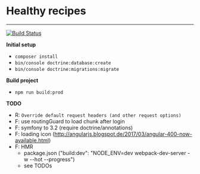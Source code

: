 # Healthy recipes
---
[![Build Status](https://travis-ci.com/PaulKujawa/vpit.svg?token=uX8iz9gHcJk5sGqwqgvR&branch=master)](https://travis-ci.com/PaulKujawa/vpit)

**Initial setup**
* `composer install`
* `bin/console doctrine:database:create`
* `bin/console doctrine:migrations:migrate`

**Build project**
* `npm run build:prod`

**TODO**
* R: `Override default request headers (and other request options)`
* F: use routingGuard to load chunk after login
* F: symfony to 3.2 (require doctrine/annotations)
* F: loading icon (http://angularjs.blogspot.de/2017/03/angular-400-now-available.html)
* F: HMR
  * package.json ("build:dev": "NODE_ENV=dev webpack-dev-server -w --hot --progress")
  * see TODOs
